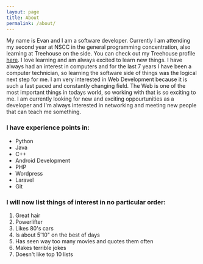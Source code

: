 ```yaml
---
layout: page
title: About
permalink: /about/
---
```


My name is Evan and I am a software developer. Currently I am attending my second year at NSCC in the general programming concentration, also learning at Treehouse on the side. You can check out my Treehouse profile [here](https://teamtreehouse.com/oakeef). I love learning and am always excited to learn new things. I have always had an interest in computers and for the last 7 years I have been a computer technician, so learning the software side of things was the logical next step for me. I am very interested in Web Development because it is such a fast paced and constantly changing field. The Web is one of the most important things in todays world, so working with that is so exciting to me. I am currently looking for new and exciting oppourtunities as a developer and I'm always interested in networking and meeting new people that can teach me something.

### I have experience points in:

- Python
- Java
- C++
- Android Development
- PHP
- Wordpress
- Laravel
- Git

### I will now list things of interest in no particular order:

1. Great hair
2. Powerlifter
3. Likes 80's cars
4. Is about 5'10" on the best of days
5. Has seen way too many movies and quotes them often
6. Makes terrible jokes
7. Doesn't like top 10 lists
